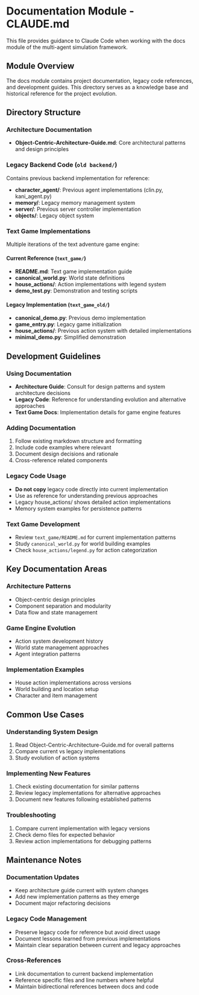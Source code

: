 # Documentation Module - CLAUDE.md

This file provides guidance to Claude Code when working with the docs module of the multi-agent simulation framework.

## Module Overview

The docs module contains project documentation, legacy code references, and development guides. This directory serves as a knowledge base and historical reference for the project evolution.

## Directory Structure

### Architecture Documentation
- **Object-Centric-Architecture-Guide.md**: Core architectural patterns and design principles

### Legacy Backend Code (`old backend/`)
Contains previous backend implementation for reference:
- **character_agent/**: Previous agent implementations (clin.py, kani_agent.py)
- **memory/**: Legacy memory management system
- **server/**: Previous server controller implementation
- **objects/**: Legacy object system

### Text Game Implementations
Multiple iterations of the text adventure game engine:

#### Current Reference (`text_game/`)
- **README.md**: Text game implementation guide
- **canonical_world.py**: World state definitions
- **house_actions/**: Action implementations with legend system
- **demo_test.py**: Demonstration and testing scripts

#### Legacy Implementation (`text_game_old/`)
- **canonical_demo.py**: Previous demo implementation
- **game_entry.py**: Legacy game initialization
- **house_actions/**: Previous action system with detailed implementations
- **minimal_demo.py**: Simplified demonstration

## Development Guidelines

### Using Documentation
- **Architecture Guide**: Consult for design patterns and system architecture decisions
- **Legacy Code**: Reference for understanding evolution and alternative approaches
- **Text Game Docs**: Implementation details for game engine features

### Adding Documentation
1. Follow existing markdown structure and formatting
2. Include code examples where relevant
3. Document design decisions and rationale
4. Cross-reference related components

### Legacy Code Usage
- **Do not copy** legacy code directly into current implementation
- Use as reference for understanding previous approaches
- Legacy house_actions/ shows detailed action implementations
- Memory system examples for persistence patterns

### Text Game Development
- Review `text_game/README.md` for current implementation patterns
- Study `canonical_world.py` for world building examples
- Check `house_actions/legend.py` for action categorization

## Key Documentation Areas

### Architecture Patterns
- Object-centric design principles
- Component separation and modularity
- Data flow and state management

### Game Engine Evolution
- Action system development history
- World state management approaches
- Agent integration patterns

### Implementation Examples
- House action implementations across versions
- World building and location setup
- Character and item management

## Common Use Cases

### Understanding System Design
1. Read Object-Centric-Architecture-Guide.md for overall patterns
2. Compare current vs legacy implementations
3. Study evolution of action systems

### Implementing New Features
1. Check existing documentation for similar patterns
2. Review legacy implementations for alternative approaches
3. Document new features following established patterns

### Troubleshooting
1. Compare current implementation with legacy versions
2. Check demo files for expected behavior
3. Review action implementations for debugging patterns

## Maintenance Notes

### Documentation Updates
- Keep architecture guide current with system changes
- Add new implementation patterns as they emerge
- Document major refactoring decisions

### Legacy Code Management
- Preserve legacy code for reference but avoid direct usage
- Document lessons learned from previous implementations
- Maintain clear separation between current and legacy approaches

### Cross-References
- Link documentation to current backend implementation
- Reference specific files and line numbers where helpful
- Maintain bidirectional references between docs and code